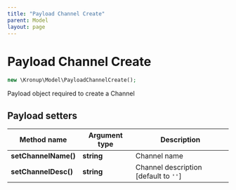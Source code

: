 ```yaml
---
title: "Payload Channel Create"
parent: Model
layout: page
---
```


# Payload Channel Create

```php
new \Kronup\Model\PayloadChannelCreate();
```

Payload object required to create a Channel

## Payload setters

Method name | Argument type | Description
------------ | ------------- | -------------
**setChannelName()** | **string** | Channel name
**setChannelDesc()** | **string** | Channel description   [default to `''`]

